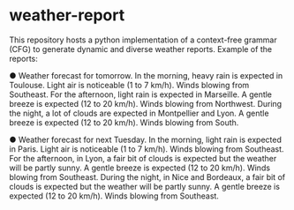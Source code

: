 # weather-report
This repository hosts a python implementation of a context-free grammar (CFG) to generate dynamic and diverse weather reports.
Example of the reports:

● Weather forecast for tomorrow. In the morning, heavy rain is expected in Toulouse. Light air is noticeable (1 to 7 km/h). Winds blowing from Southeast. For the afternoon, light rain is expected in Marseille. A gentle breeze is expected (12 to 20 km/h). Winds blowing from Northwest. During the night, a lot of clouds are expected in Montpellier and Lyon. A gentle breeze is expected (12 to 20 km/h). Winds blowing from South.

● Weather forecast for next Tuesday. In the morning, light rain is expected in Paris. Light air is noticeable (1 to 7 km/h). Winds blowing from Southeast. For the afternoon, in Lyon, a fair bit of clouds is expected but the weather will be partly sunny. A gentle breeze is expected (12 to 20 km/h). Winds blowing from Southeast. During the night, in Nice and Bordeaux, a fair bit of clouds is expected but the weather will be partly sunny. A gentle breeze is expected (12 to 20 km/h). Winds blowing from Southeast.
